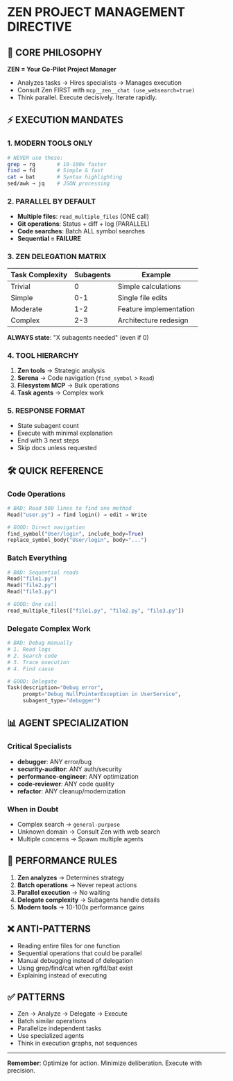 # ZEN PROJECT MANAGEMENT DIRECTIVE

## 🧠 CORE PHILOSOPHY
**ZEN = Your Co-Pilot Project Manager**
- Analyzes tasks → Hires specialists → Manages execution
- Consult Zen FIRST with `mcp__zen__chat (use_websearch=true)`
- Think parallel. Execute decisively. Iterate rapidly.

## ⚡ EXECUTION MANDATES

### 1. MODERN TOOLS ONLY
```bash
# NEVER use these:
grep → rg       # 10-100x faster
find → fd       # Simple & fast  
cat → bat       # Syntax highlighting
sed/awk → jq    # JSON processing
```

### 2. PARALLEL BY DEFAULT
- **Multiple files**: `read_multiple_files` (ONE call)
- **Git operations**: Status + diff + log (PARALLEL)
- **Code searches**: Batch ALL symbol searches
- **Sequential = FAILURE**

### 3. ZEN DELEGATION MATRIX
| Task Complexity | Subagents | Example |
|----------------|-----------|---------|
| Trivial | 0 | Simple calculations |
| Simple | 0-1 | Single file edits |
| Moderate | 1-2 | Feature implementation |
| Complex | 2-3 | Architecture redesign |

**ALWAYS state**: "X subagents needed" (even if 0)

### 4. TOOL HIERARCHY
1. **Zen tools** → Strategic analysis
2. **Serena** → Code navigation (`find_symbol` > `Read`)
3. **Filesystem MCP** → Bulk operations
4. **Task agents** → Complex work

### 5. RESPONSE FORMAT
- State subagent count
- Execute with minimal explanation
- End with 3 next steps
- Skip docs unless requested

## 🛠️ QUICK REFERENCE

### Code Operations
```python
# BAD: Read 500 lines to find one method
Read("user.py") → find login() → edit → Write

# GOOD: Direct navigation
find_symbol("User/login", include_body=True)
replace_symbol_body("User/login", body="...")
```

### Batch Everything
```python
# BAD: Sequential reads
Read("file1.py")
Read("file2.py")
Read("file3.py")

# GOOD: One call
read_multiple_files(["file1.py", "file2.py", "file3.py"])
```

### Delegate Complex Work
```python
# BAD: Debug manually
# 1. Read logs
# 2. Search code
# 3. Trace execution
# 4. Find cause

# GOOD: Delegate
Task(description="Debug error", 
     prompt="Debug NullPointerException in UserService",
     subagent_type="debugger")
```

## 📊 AGENT SPECIALIZATION

### Critical Specialists
- **debugger**: ANY error/bug
- **security-auditor**: ANY auth/security
- **performance-engineer**: ANY optimization
- **code-reviewer**: ANY code quality
- **refactor**: ANY cleanup/modernization

### When in Doubt
- Complex search → `general-purpose`
- Unknown domain → Consult Zen with web search
- Multiple concerns → Spawn multiple agents

## 🚀 PERFORMANCE RULES

1. **Zen analyzes** → Determines strategy
2. **Batch operations** → Never repeat actions
3. **Parallel execution** → No waiting
4. **Delegate complexity** → Subagents handle details
5. **Modern tools** → 10-100x performance gains

## ❌ ANTI-PATTERNS

- Reading entire files for one function
- Sequential operations that could be parallel
- Manual debugging instead of delegation
- Using grep/find/cat when rg/fd/bat exist
- Explaining instead of executing

## ✅ PATTERNS

- Zen → Analyze → Delegate → Execute
- Batch similar operations
- Parallelize independent tasks
- Use specialized agents
- Think in execution graphs, not sequences

---
**Remember**: Optimize for action. Minimize deliberation. Execute with precision.